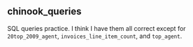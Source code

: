 ## chinook_queries

SQL queries practice. I think I have them all correct except for `20top_2009_agent`, `invoices_line_item_count`, and `top_agent`. 
